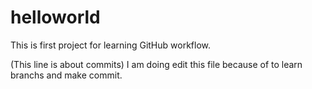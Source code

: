 # helloworld
This is first project for learning GitHub workflow.

(This line is about commits) I am doing edit this file because of to learn branchs and make commit.
